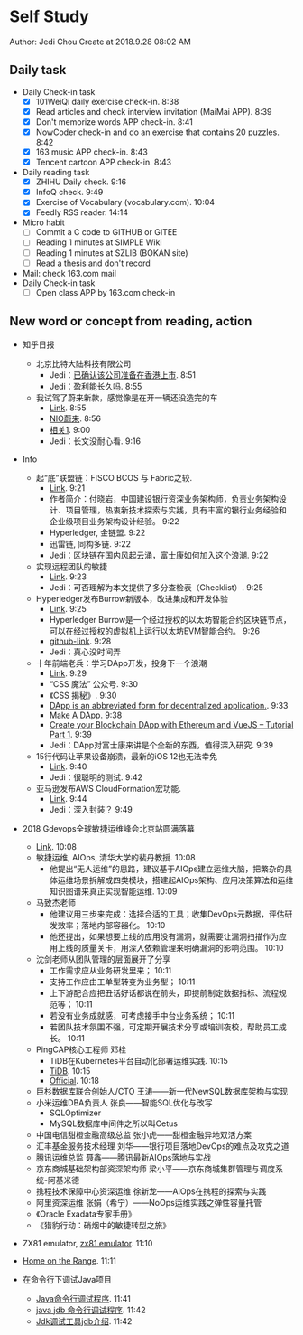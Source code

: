 # Self Study

Author: Jedi Chou
Create at 2018.9.28 08:02 AM

## Daily task

* Daily Check-in task
  -[x] 101WeiQi daily exercise check-in. 8:38
  -[x] Read articles and check interview invitation (MaiMai APP). 8:39
  -[x] Don't memorize words APP check-in. 8:41
  -[x] NowCoder check-in and do an exercise that contains 20 puzzles. 8:42
  -[x] 163 music APP check-in. 8:43
  -[x] Tencent cartoon APP check-in. 8:43
  
* Daily reading task
  -[x] ZHIHU Daily check. 9:16
  -[x] InfoQ check. 9:49
  -[x] Exercise of Vocabulary (vocabulary.com). 10:04
  -[x] Feedly RSS reader. 14:14
    
* Micro habit
  -[ ] Commit a C code to GITHUB or GITEE  
  -[ ] Reading 1 minutes at SIMPLE Wiki
  -[ ] Reading 1 minutes at SZLIB (BOKAN site)
  -[ ] Read a thesis and don't record
  
* Mail: check 163.com mail
* Daily Check-in task  
    -[ ] Open class APP by 163.com check-in

## New word or concept from reading, action

* 知乎日报
  - 北京比特大陆科技有限公司
    - Jedi：[已确认该公司准备在香港上市](http://daily.zhihu.com/story/9697318). 8:51
    - Jedi：盈利能长久吗. 8:55
  - 我试驾了蔚来新款，感觉像是在开一辆还没造完的车
    - [Link](http://daily.zhihu.com/story/9697201). 8:55
	- [NIO蔚来](https://baike.baidu.com/item/蔚来/22099728?fromtitle=%E8%94%9A%E6%9D%A5%E6%B1%BD%E8%BD%A6&fromid=18585288). 8:56
	- [相关1](http://www.niocapital.com/). 9:00
	- Jedi：长文没耐心看. 9:16

* Info
  - 起“底”联盟链：FISCO BCOS 与 Fabric之较. 
    - [Link](http://www.infoq.com/cn/news/2018/09/uncover-consortium-blockchain). 9:21
	- 作者简介：付晓岩，中国建设银行资深业务架构师，负责业务架构设计、项目管理，热衷新技术探索与实践，具有丰富的银行业务经验和企业级项目业务架构设计经验。 9:22
    - Hyperledger, 金链盟. 9:22
	- 迅雷链, 同构多链. 9:22
	- Jedi：区块链在国内风起云涌，富士康如何加入这个浪潮. 9:22
  - 实现远程团队的敏捷
    - [Link](http://www.infoq.com/cn/news/2018/09/being-agile-remote). 9:23
	- Jedi：可否理解为本文提供了多分查检表（Checklist）. 9:25
  - Hyperledger发布Burrow新版本，改进集成和开发体验
    - [Link](http://www.infoq.com/cn/news/2018/09/Hyperledger-Burrow-DevExperience). 9:25
	- Hyperledger Burrow是一个经过授权的以太坊智能合约区块链节点，可以在经过授权的虚拟机上运行以太坊EVM智能合约。 9:26
	- [github-link](https://github.com/hyperledger/burrow/releases/tag/v0.21.0). 9:28
	- Jedi：真心没时间弄
  - 十年前端老兵：学习DApp开发，投身下一个浪潮
    - [Link](http://www.infoq.com/cn/news/2018/09/DApp-next-Internet-wave). 9:29
	- “CSS 魔法” 公众号. 9:30
	- 《CSS 揭秘》. 9:30
	- [DApp is an abbreviated form for decentralized application.](https://ethereum.stackexchange.com/questions/383/what-is-a-dapp). 9:33
	- [Make A DApp](https://wiki.status.im/Make_A_DApp). 9:38
	- [Create your Blockchain DApp with Ethereum and VueJS – Tutorial Part 1](https://www.danielefavi.com/create-your-blockchain-dapp-with-ethereum-and-vuejs-part-1/). 9:39
	- Jedi：DApp对富士康来讲是个全新的东西，值得深入研究. 9:39
  - 15行代码让苹果设备崩溃，最新的iOS 12也无法幸免
    - [Link](http://www.infoq.com/cn/news/2018/09/apple-ios12-leaks-makdevcrash). 9:40
	- Jedi：很聪明的测试. 9:42
  - 亚马逊发布AWS CloudFormation宏功能.
    - [Link](http://www.infoq.com/cn/news/2018/09/aws-cloudformations-macros). 9:44
	- Jedi：深入封装？ 9:49

* 2018 Gdevops全球敏捷运维峰会北京站圆满落幕 
  - [Link](https://www.sdnlab.com/22412.html). 10:08
  - 敏捷运维, AIOps, 清华大学的裴丹教授. 10:08
    - 他提出“无人运维”的思路，建议基于AIOps建立运维大脑，把繁杂的具体运维场景拆解成四类模块，搭建起AIOps架构、应用决策算法和运维知识图谱来真正实现智能运维. 10:09
  - 马致杰老师
    - 他建议用三步来完成：选择合适的工具；收集DevOps元数据，评估研发效率；落地内部容器化。 10:10
	- 他还提出，如果想要上线的应用没有漏洞，就需要让漏洞扫描作为应用上线的质量关卡，用深入依赖管理来明确漏洞的影响范围。 10:10
  - 沈剑老师从团队管理的层面展开了分享
    - 工作需求应从业务研发里来； 10:11
	- 支持工作应由工单型转变为业务型； 10:11
	- 上下游配合应把丑话好话都说在前头，即提前制定数据指标、流程规范等； 10:11
	- 若没有业务成就感，可考虑接手中台业务系统； 10:11
	- 若团队技术氛围不强，可定期开展技术分享或培训夜校，帮助员工成长。 10:11
  - PingCAP核心工程师 邓栓
    - TiDB在Kubernetes平台自动化部署运维实践. 10:15
	- [TiDB](https://github.com/pingcap/tidb). 10:15
	- [Official](https://pingcap.com/en/). 10:18
  - 巨杉数据库联合创始人/CTO 王涛——新一代NewSQL数据库架构与实现
  - 小米运维DBA负责人 张良——智能SQL优化与改写
    - SQLOptimizer
	- MySQL数据库中间件之所以叫Cetus
  - 中国电信甜橙金融高级总监 张小虎——甜橙金融异地双活方案
  - 汇丰基金服务技术经理 刘华——银行项目落地DevOps的难点及攻克之道
  - 腾讯运维总监 聂鑫——腾讯最新AIOps落地与实战
  - 京东商城基础架构部资深架构师 梁小平——京东商城集群管理与调度系统-阿基米德
  - 携程技术保障中心资深运维 徐新龙——AIOps在携程的探索与实践
  - 阿里资深运维 张娟（希宁）——NoOps运维实践之弹性容量托管
  - 《Oracle Exadata专家手册》
  - 《猎豹行动：硝烟中的敏捷转型之旅》
	
* ZX81 emulator, [zx81 emulator](http://www.zx81.nl/). 11:10
* [Home on the Range](https://simple.wikipedia.org/wiki/Home_on_the_Range). 11:11
* 在命令行下调试Java项目
  - [Java命令行调试程序](https://blog.csdn.net/future234/article/details/80856038). 11:41
  - [java jdb 命令行调试程序](https://blog.csdn.net/arkblue/article/details/39718947). 11:42
  - [Jdk调试工具jdb介绍](https://www.jianshu.com/p/c11ad97d5bec). 11:42